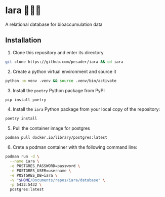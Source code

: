 # Iara 🧜🏾‍♀️

A relational database for bioaccumulation data

## Installation

1. Clone this repository and enter its directory

```bash
git clone https://github.com/pesader/iara && cd iara
```

2. Create a python virtual environment and source it

```bash
python -m venv .venv && source .venv/bin/activate
```

3. Install the `poetry` Python package from PyPI

```bash
pip install poetry
```

4. Install the `iara` Python package from your local copy of the repository:

```bash
poetry install
```

5. Pull the container image for postgres

```bash
podman pull docker.io/library/postgres:latest
```
6. Crete a podman container with the following command line:

```bash
podman run -d \
  --name iara \
  -e POSTGRES_PASSWORD=password \
  -e POSTGRES_USER=username \
  -e POSTGRES_DB=iara \
  -v "$HOME/Documents/repos/iara/database" \
  -p 5432:5432 \
  postgres:latest
```
